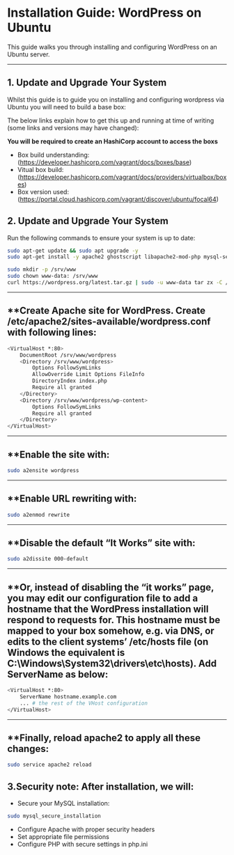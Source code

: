 # Installation Guide: WordPress on Ubuntu

This guide walks you through installing and configuring WordPress on an Ubuntu server.

---

## **1. Update and Upgrade Your System**
Whilst this guide is to guide you on installing and configuring wordpress via Ubuntu you will need to build a base box:

The below links explain how to get this up and running at time of writing (some links and versions may have changed):

**You will be required to create an HashiCorp account to access the boxs**

- Box build understanding: (https://developer.hashicorp.com/vagrant/docs/boxes/base)
- Vitual box build: (https://developer.hashicorp.com/vagrant/docs/providers/virtualbox/boxes)
- Box version used: (https://portal.cloud.hashicorp.com/vagrant/discover/ubuntu/focal64)

## **2. Update and Upgrade Your System**
Run the following commands to ensure your system is up to date:

```bash
sudo apt-get update && sudo apt upgrade -y
sudo apt-get install -y apache2 ghostscript libapache2-mod-php mysql-server php php-bcmath php-curl php-imagick php-intl php-json php-mbstring php-mysql php-xml php-zip

sudo mkdir -p /srv/www
sudo chown www-data: /srv/www
curl https://wordpress.org/latest.tar.gz | sudo -u www-data tar zx -C /srv/www
```
---

## **Create Apache site for WordPress. Create /etc/apache2/sites-available/wordpress.conf with following lines:
```bash
<VirtualHost *:80>
    DocumentRoot /srv/www/wordpress
    <Directory /srv/www/wordpress>
        Options FollowSymLinks
        AllowOverride Limit Options FileInfo
        DirectoryIndex index.php
        Require all granted
    </Directory>
    <Directory /srv/www/wordpress/wp-content>
        Options FollowSymLinks
        Require all granted
    </Directory>
</VirtualHost>
```
---

## **Enable the site with:
```bash
sudo a2ensite wordpress
```
---

## **Enable URL rewriting with:
```bash
sudo a2enmod rewrite
```
---

## **Disable the default “It Works” site with:
```bash
sudo a2dissite 000-default
```
---

## **Or, instead of disabling the “it works” page, you may edit our configuration file to add a hostname that the WordPress installation will respond to requests for. This hostname must be mapped to your box somehow, e.g. via DNS, or edits to the client systems’ /etc/hosts file (on Windows the equivalent is C:\Windows\System32\drivers\etc\hosts). Add ServerName as below:

```bash
<VirtualHost *:80>
    ServerName hostname.example.com
    ... # the rest of the VHost configuration
</VirtualHost>
```
---

## **Finally, reload apache2 to apply all these changes:
```bash
sudo service apache2 reload
```

## **3.Security note: After installation, we will:**
- Secure your MySQL installation: 
```bash
sudo mysql_secure_installation
```
- Configure Apache with proper security headers
- Set appropriate file permissions
- Configure PHP with secure settings in php.ini
